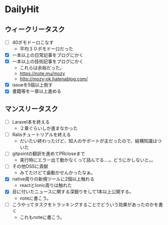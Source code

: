 # DailyHit

## ウィークリータスク

- [ ] 40ポモドーロこなす
  - 平均３０ポモドーロだった
- [X] 一本以上の日常記事をブログにかく
- [X] 一本以上の技術記事をブログにかく  
  - これらは余裕だった。
  - https://note.mu/mozy
  - http://mozy-ok.hatenablog.com/
- [X] issueを5個以上倒す
- [X] 書籍等を一章以上進める

## マンスリータスク
- [ ] Laravel本を終える
  - ２章ぐらいしか進まなかった
- [ ] Ralisチュートリアルを終える
  - だいたい終わったけど、知人のサポートが主だったので、結構知識はついた
- [ ] gitpointの翻訳を進めてPRcloseまで
  - 実行時にエラー出て動かなくって詰んでる....。どうにかしないと。。
- [ ] その他OSSに貢献
  - みてたけどて歯動かせんかったなぁ。
- [X] native周りの新規ツールに2個以上触れる
  - reactとIonic周りは触れた
- [X] 目に付いたニュースに関する深掘りをして1本以上公開する。
  - noteに書こう。
- [ ] こうやってタスクをトラッキングすることでどういう効果があったのかを書く
  - これもnoteに書こう。
